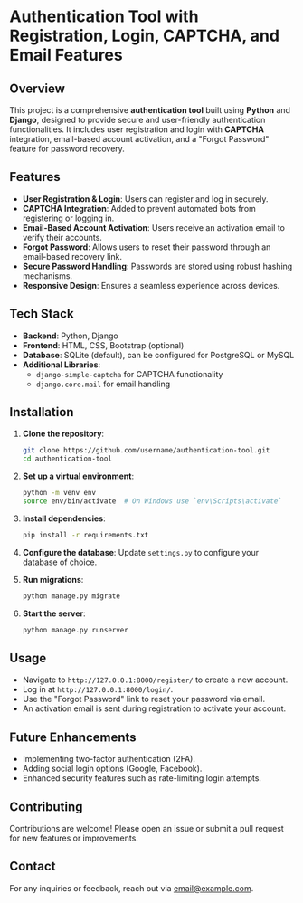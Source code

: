 # Authentication Tool with Registration, Login, CAPTCHA, and Email Features

## Overview
This project is a comprehensive **authentication tool** built using **Python** and **Django**, designed to provide secure and user-friendly authentication functionalities. It includes user registration and login with **CAPTCHA** integration, email-based account activation, and a "Forgot Password" feature for password recovery.

## Features
- **User Registration & Login**: Users can register and log in securely.
- **CAPTCHA Integration**: Added to prevent automated bots from registering or logging in.
- **Email-Based Account Activation**: Users receive an activation email to verify their accounts.
- **Forgot Password**: Allows users to reset their password through an email-based recovery link.
- **Secure Password Handling**: Passwords are stored using robust hashing mechanisms.
- **Responsive Design**: Ensures a seamless experience across devices.

## Tech Stack
- **Backend**: Python, Django
- **Frontend**: HTML, CSS, Bootstrap (optional)
- **Database**: SQLite (default), can be configured for PostgreSQL or MySQL
- **Additional Libraries**: 
  - `django-simple-captcha` for CAPTCHA functionality
  - `django.core.mail` for email handling

## Installation
1. **Clone the repository**:
    ```bash
    git clone https://github.com/username/authentication-tool.git
    cd authentication-tool
    ```

2. **Set up a virtual environment**:
    ```bash
    python -m venv env
    source env/bin/activate  # On Windows use `env\Scripts\activate`
    ```

3. **Install dependencies**:
    ```bash
    pip install -r requirements.txt
    ```

4. **Configure the database**:
    Update `settings.py` to configure your database of choice.

5. **Run migrations**:
    ```bash
    python manage.py migrate
    ```

6. **Start the server**:
    ```bash
    python manage.py runserver
    ```

## Usage
- Navigate to `http://127.0.0.1:8000/register/` to create a new account.
- Log in at `http://127.0.0.1:8000/login/`.
- Use the "Forgot Password" link to reset your password via email.
- An activation email is sent during registration to activate your account.



## Future Enhancements
- Implementing two-factor authentication (2FA).
- Adding social login options (Google, Facebook).
- Enhanced security features such as rate-limiting login attempts.

## Contributing
Contributions are welcome! Please open an issue or submit a pull request for new features or improvements.

## Contact
For any inquiries or feedback, reach out via [email@example.com](mailto:ss20if029@gmail.com).
